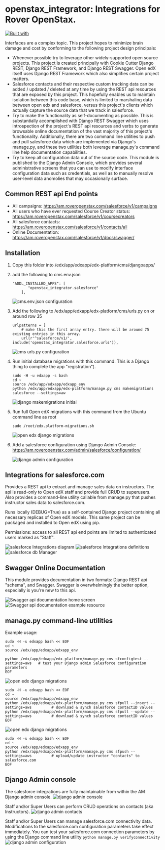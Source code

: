 # openstax_integrator: Integrations for Rover OpenStax.

[![Built with](https://img.shields.io/badge/Built_with-Cookiecutter_Django_Rest-F7B633.svg)](https://github.com/agconti/cookiecutter-django-rest)

Interfaces are a complex topic. This project hopes to minimize brain damage and cost by conforming to the following project design principals:

- Whenever possible try to leverage other widely-supported open source projects. This project is created principally with Cookie Cutter Django REST, Django REST Framework, and Django REST Swagger. Open edX itself uses Django REST Framework which also simplifies certain project matters.
- Salesforce contacts and their respective custom tracking data can be added / updated / deleted at any time by using the REST api resources that are exposed by this project. This hopefully enables us to maintain isolation between this code base, which is limited to marshaling data between open edx and salesforce, versus this project's clients which actually capture the source data that we track in salesforce.
- Try to make the functionality as self-documenting as possible. This is substantially accomplished with Django REST Swagger which uses introspection of the project's REST api resources and verbs to generate browsable online documentation of the vast majority of this project's functionality. Additionally, there are two command line utilities to push and pull salesforce data which are implemented via Django's manage.py, and these two utilities both leverage manage.py's command line help documentation capabilities.
- Try to keep all configuration data out of the source code. This module is published to the Django Admin Console, which provides several administrative screens that you can use to modify interface configuration data such as credentials, as well as to manually resolve user-level data anomolies that may occasionally surface.

Common REST api End points
--------
- All campaigns: https://am.roveropenstax.com/salesforce/v1/campaigns
- All users who have ever requested Course Creator status: https://am.roveropenstax.com/salesforce/v1/coursecreators
- All salesforce contacts: https://am.roveropenstax.com/salesforce/v1/contacts/all
- Online Documentation: https://am.roveropenstax.com/salesforce/v1/docs/swagger/

Installation
--------
1. Copy this folder into /edx/app/edxapp/edx-platform/cms/djangoapps/

2. add the following to cms.env.json
    ```
    "ADDL_INSTALLED_APPS": [
           "openstax_integrator.salesforce"
        ],
    ```
    ![cms.env.json configuration](docs/cms.env.json-config.png)

3. Add the following to /edx/app/edxapp/edx-platform/cms/urls.py on or around row 35
    ```
    urlpatterns = [
        # make this the first array entry. there will be around 75 existing entries in this array.
        url(r'^salesforce/v1/', include('openstax_integrator.salesforce.urls')),
    ```

    ![cms urls.py configuration](docs/cms-urls.py-config.png)

4. Run initial database migrations with this command. This is a Django thing to complete the app "registration").
    ```
    sudo -H -u edxapp -s bash
    cd ~
    source /edx/app/edxapp/edxapp_env
    python /edx/app/edxapp/edx-platform/manage.py cms makemigrations salesforce --settings=aw
    ```
    ![django makemigrations initial](docs/django-makemigrations-initial.png)


4. Run full Open edX migrations with this command from the Ubuntu command line as root
    ```
    sudo /root/edx.platform-migrations.sh
    ```
    ![open edx django migrations](docs/platform-migrations-installation.png)

5. Add a salesforce configuration using Django Admin Console: https://am.roveropenstax.com/admin/salesforce/configuration/

    ![django admin configuration](docs/django-admin-config.png)



Integrations for salesforce.com
--------
Provides a REST api to extract and manage sales data on instructors. The api is read-only to Open edX staff and provide full CRUD to superusers. Also provides a command-line utility callable from manage.py that pushes instructor sales data to salesforce.com.

Runs locally (DEBUG=True) as a self-contained Django project containing all necessary replicas of Open edX models. This same project can be packaged and installed to Open edX using pip.

Permissions: access to all REST api end points are limited to authenticated users marked as "Staff".

![salesforce Integrations diagram](docs/salesforce-integrations-diagram.png)
![salesforce Integrations definitions](docs/salesforce-integrations-definitions.png)
![salesforce db Manager](docs/salesforce_db_mgr_screenshot.png)


Swagger Online Documentation
--------
This module provides documentation in two formats: Django REST api "schema", and Swagger. Swagger is overwhelmingly the better option, especially is you're new to this api.

![Swagger api documentation home screen](docs/swagger-screen-1.png)
![Swagger api documentation example resource](docs/swagger-screen-2.png)


manage.py command-line utilities
--------
Example usage:
```
sudo -H -u edxapp bash << EOF
cd ~
source /edx/app/edxapp/edxapp_env

python /edx/app/edxapp/edx-platform/manage.py cms sfconfigtest --settings=aws   # test your Django admin Salesforce configuration parameters
EOF
```
![open edx django migrations](docs/sfconfigtest.png)


```
sudo -H -u edxapp bash << EOF
cd ~
source /edx/app/edxapp/edxapp_env
python /edx/app/edxapp/edx-platform/manage.py cms sfpull --insert --settings=aws         # download & synch salesforce contactID values
python /edx/app/edxapp/edx-platform/manage.py cms sfpull --update --settings=aws         # download & synch salesforce contactID values
EOF
```
![open edx django migrations](docs/sfpull.png)


```
sudo -H -u edxapp bash << EOF
cd ~
source /edx/app/edxapp/edxapp_env
python /edx/app/edxapp/edx-platform/manage.py cms sfpush --settings=aws         # upload/update instructor "contacts" to salesforce.com
EOF
```


Django Admin console
--------
The salesforce integrations are fully maintainable from within the AM Django admin console.
![django admin console](docs/django_admin_screenshot.png)

Staff and/or Super Users can perform CRUD operations on contacts (aka Instructors).
![django admin contacts](docs/django_admin_contact.png)

Staff and/or Super Users can manage salesforce.com connectivity data. Modifications to the salesforce.com configuration parameters take effect immediately. You can test your salesforce.com connection parameters by using the Django command line utility ```python manage.py verifyconnectivity```
![django admin configuration](docs/django_admin_configuration.png)
